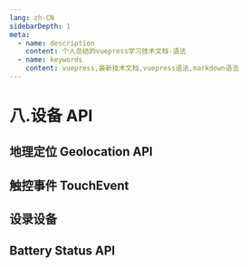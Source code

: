 ```yaml
---
lang: zh-CN
sidebarDepth: 1
meta:
  - name: description
    content: 个人总结的vuepress学习技术文档-语法
  - name: keywords
    content: vuepress,最新技术文档,vuepress语法,markdown语法
---
```


# 八.设备 API

## 地理定位 Geolocation API

## 触控事件 TouchEvent

## 设录设备

## Battery Status API
